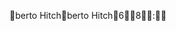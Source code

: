 berto Hitch                                           b e r t o   H i t c h                                                                         6 8 :